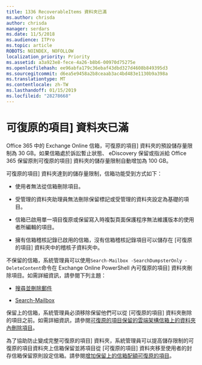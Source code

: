 ```yaml
---
title: 1336 RecoverableItems 資料夾已滿
ms.author: chrisda
author: chrisda
manager: serdars
ms.date: 11/5/2018
ms.audience: ITPro
ms.topic: article
ROBOTS: NOINDEX, NOFOLLOW
localization_priority: Priority
ms.assetid: a3a923e8-fece-4a26-b8b6-00970d75275e
ms.openlocfilehash: ee96abfa179c36ebaf43dbd327d4608b849395d3
ms.sourcegitcommit: d6ea5e9458a2b8ceaab3ac4bd483e1130b9a398a
ms.translationtype: MT
ms.contentlocale: zh-TW
ms.lasthandoff: 01/15/2019
ms.locfileid: "28278668"
---
```

# <a name="the-recoverable-items-folder-is-full"></a>可復原的項目] 資料夾已滿

Office 365 中的 Exchange Online 信箱，可復原的項目] 資料夾的預設儲存量限制為 30 GB。如果信箱處於訴訟暫止狀態、 eDiscovery 保留或指派給 Office 365 保留原則可復原的項目] 資料夾的儲存量限制自動增加為 100 GB。
  
可復原的項目] 資料夾達到的儲存量限制，信箱功能受到方式如下：
  
- 使用者無法從信箱刪除項目。
    
- 受管理的資料夾助理員無法刪除保留標記或受管理的資料夾設定為基礎的項目。
    
- 信箱已啟用單一項目復原或保留寫入時複製頁面保護程序無法維護版本的使用者所編輯的項目。
    
- 擁有信箱稽核記錄已啟用的信箱，沒有信箱稽核記錄項目可以儲存在 [可復原的項目] 資料夾中的稽核子資料夾中。
    
不保留的信箱，系統管理員可以使用`Search-Mailbox -SearchDumpsterOnly -DeleteContent`命令在 Exchange Online PowerShell 內可復原的項目] 資料夾刪除項目。如需詳細資訊，請參閱下列主題： 
  
- [搜尋並刪除郵件](https://docs.microsoft.com/office365/securitycompliance/search-for-and-delete-messagesadmin-help)
    
- [Search-Mailbox](https://docs.microsoft.com/powershell/module/exchange/mailboxes/Search-Mailbox)
    
保留上的信箱，系統管理員必須移除保留他們可以從 [可復原的項目] 資料夾刪除的項目之前。如需詳細資訊，請參閱[可復原的項目保留的雲端架構信箱上的資料夾內刪除項目](https://docs.microsoft.com/en-us/office365/securitycompliance/delete-items-in-the-recoverable-items-folder-of-mailboxes-on-hold)。
  
為了協助防止變成完整可復原的項目] 資料夾，系統管理員可以提高儲存限制的可復原的項目資料夾上信箱保留並將項目從 [可復原的項目] 資料夾移至使用者的封存信箱保留原則設定信箱。請參閱[增加保留上的信箱配額可復原的項目](https://docs.microsoft.com/office365/securitycompliance/increase-the-recoverable-quota-for-mailboxes-on-hold)。
  

